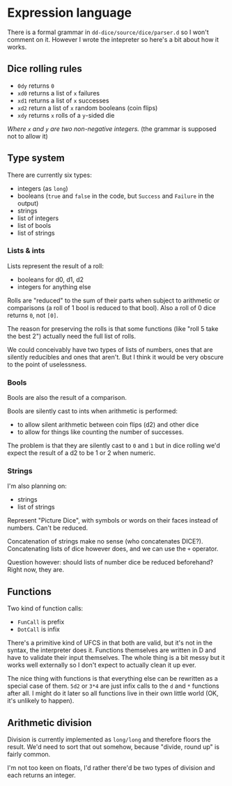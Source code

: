 # Expression language

There is a formal grammar in `dd-dice/source/dice/parser.d` so I won't comment on it.
However I wrote the intepreter so here's a bit about how it works.

## Dice rolling rules


 - `0dy` returns `0`
 - `xd0` returns a list of `x` failures
 - `xd1` returns a list of `x` successes
 - `xd2` return a list of `x` random booleans (coin flips)
 - `xdy` returns `x` rolls of a `y`-sided die

_Where `x` and `y` are two non-negative integers._ (the grammar is supposed not to allow it)


## Type system

There are currently six types:
 - integers (as `long`)
 - booleans (`true` and `false` in the code, but `Success` and `Failure` in the output)
 - strings
 - list of integers
 - list of bools
 - list of strings

### Lists & ints

Lists represent the result of a roll:
 - booleans for d0, d1, d2
 - integers for anything else

Rolls are "reduced" to the sum of their parts when subject to arithmetic or
comparisons (a roll of 1 bool is reduced to that bool).
Also a roll of 0 dice returns `0`, not `[0]`.

The reason for preserving the rolls is that some functions
(like "roll 5 take the best 2") actually need the full list of rolls.

We could conceivably have two types of lists of numbers, ones that are silently
reducibles and ones that aren't. But I think it would be very obscure to the
point of uselessness.

### Bools

Bools are also the result of a comparison.

Bools are silently cast to ints when arithmetic is performed:
 - to allow silent arithmetic between coin flips (d2) and other dice
 - to allow for things like counting the number of successes.

The problem is that they are silently cast to `0` and `1` but in dice rolling
we'd expect the result of a d2 to be 1 or 2 when numeric.

### Strings

I'm also planning on:
 - strings
 - list of strings

Represent "Picture Dice", with symbols or words on their faces instead of numbers.
Can't be reduced.

Concatenation of strings make no sense (who concatenates DICE?). Concatenating
lists of dice however does, and we can use the `+` operator.

Question however: should lists of number dice be reduced beforehand? Right now,
they are.



## Functions

Two kind of function calls:
 - `FunCall` is prefix
 - `DotCall` is infix

There's a primitive kind of UFCS in that both are valid, but it's not in the
syntax, the interpreter does it. Functions themselves are written in D and have
to validate their input themselves. The whole thing is a bit messy but it works
well externally so I don't expect to actually clean it up ever.

The nice thing with functions is that everything else can be rewritten as a 
special case of them. `5d2` or `3*4` are just infix calls to the `d` and `*`
functions after all. I might do it later so all functions live in their own
little world (OK, it's unlikely to happen).

## Arithmetic division

Division is currently implemented as `long/long` and therefore floors the result.
We'd need to sort that out somehow, because "divide, round up" is fairly common.

I'm not too keen on floats, I'd rather there'd be two types of division and each
returns an integer.